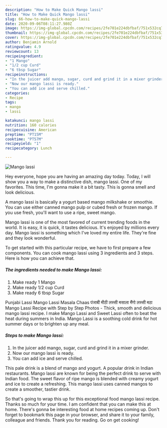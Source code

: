 ```yaml
---
description: "How to Make Quick Mango lassi"
title: "How to Make Quick Mango lassi"
slug: 66-how-to-make-quick-mango-lassi
date: 2020-09-06T08:11:27.980Z
image: https://img-global.cpcdn.com/recipes/2fe701e224dbfbaf/751x532cq70/mango-lassi-recipe-main-photo.jpg
thumbnail: https://img-global.cpcdn.com/recipes/2fe701e224dbfbaf/751x532cq70/mango-lassi-recipe-main-photo.jpg
cover: https://img-global.cpcdn.com/recipes/2fe701e224dbfbaf/751x532cq70/mango-lassi-recipe-main-photo.jpg
author: Benjamin Arnold
ratingvalue: 4.9
reviewcount: 13
recipeingredient:
- "1 Mango"
- "1/2 cup Curd"
- "6 tbsp Sugar"
recipeinstructions:
- "In the juicer add mango, sugar, curd and grind it in a mixer grinder."
- "Now our mango lassi is ready."
- "You can add ice and serve chilled."
categories:
- Recipe
tags:
- mango
- lassi

katakunci: mango lassi 
nutrition: 160 calories
recipecuisine: American
preptime: "PT15M"
cooktime: "PT57M"
recipeyield: "1"
recipecategory: Lunch

---
```



![Mango lassi](https://img-global.cpcdn.com/recipes/2fe701e224dbfbaf/751x532cq70/mango-lassi-recipe-main-photo.jpg)

Hey everyone, hope you are having an amazing day today. Today, I will show you a way to make a distinctive dish, mango lassi. One of my favorites. This time, I'm gonna make it a bit tasty. This is gonna smell and look delicious.

A mango lassi is basically a yogurt based mango milkshake or smoothie. You can use either canned mango pulp or cubed fresh or frozen mango. If you use fresh, you&#39;ll want to use a ripe, sweet mango.

Mango lassi is one of the most favored of current trending foods in the world. It is easy, it is quick, it tastes delicious. It's enjoyed by millions every day. Mango lassi is something which I've loved my entire life. They're fine and they look wonderful.


To get started with this particular recipe, we have to first prepare a few components. You can cook mango lassi using 3 ingredients and 3 steps. Here is how you can achieve that.

<!--inarticleads1-->

##### The ingredients needed to make Mango lassi:

1. Make ready 1 Mango
1. Make ready 1/2 cup Curd
1. Make ready 6 tbsp Sugar


Punjabi Lassi Mango Lassi Masala Chaas पंजाबी मीठी लस्सी मसाला मैंगो लस्सी मठा Mango Lassi Recipe with Step by Step Photos - Thick, smooth and delicious mango lassi recipe. I make Mango Lassi and Sweet Lassi often to beat the heat during summers in India. Mango Lassi is a soothing cold drink for hot summer days or to brighten up any meal. 

<!--inarticleads2-->

##### Steps to make Mango lassi:

1. In the juicer add mango, sugar, curd and grind it in a mixer grinder.
1. Now our mango lassi is ready.
1. You can add ice and serve chilled.


This pale drink is a blend of mango and yogurt. A popular drink in Indian restaurants. Mango lassi are known for being the perfect drink to serve with Indian food. The sweet flavor of ripe mango is blended with creamy yogurt and ice to create a refreshing. This mango lassi uses canned mangos to create a smoother, tastier drink. 

So that's going to wrap this up for this exceptional food mango lassi recipe. Thanks so much for your time. I am confident that you can make this at home. There's gonna be interesting food at home recipes coming up. Don't forget to bookmark this page in your browser, and share it to your family, colleague and friends. Thank you for reading. Go on get cooking!
